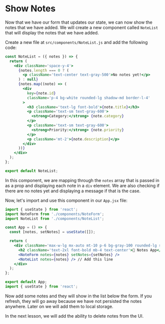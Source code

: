 # Show Notes

Now that we have our form that updates our state, we can now show the notes that we have added. We will create a new component called `NoteList` that will display the notes that we have added.

Create a new file at `src/components/NoteList.js` and add the following code:

```jsx
const NoteList = ({ notes }) => {
  return (
    <div className='space-y-4'>
      {notes.length === 0 ? (
        <p className='text-center text-gray-500'>No notes yet!</p>
      ) : null}
      {notes.map((note) => (
        <div
          key={note.id}
          className='p-4 bg-white rounded-lg shadow-md border-l-4'
        >
          <h3 className='text-lg font-bold'>{note.title}</h3>
          <p className='text-sm text-gray-600'>
            <strong>Category:</strong> {note.category}
          </p>
          <p className='text-sm text-gray-600'>
            <strong>Priority:</strong> {note.priority}
          </p>
          <p className='mt-2'>{note.description}</p>
        </div>
      ))}
    </div>
  );
};

export default NoteList;
```

In this component, we are mapping through the `notes` array that is passed in as a prop and displaying each note in a `div` element. We are also checking if there are no notes yet and displaying a message if that is the case.

Now, let's import and use this component in our `App.jsx` file:

```jsx
import { useState } from 'react';
import NoteForm from './components/NoteForm';
import NoteList from './components/NoteList';

const App = () => {
  const [notes, setNotes] = useState([]);

  return (
    <div className='max-w-lg mx-auto mt-10 p-6 bg-gray-100 rounded-lg shadow-lg'>
      <h2 className='text-2xl font-bold mb-4 text-center'>📝 Notes App</h2>
      <NoteForm notes={notes} setNotes={setNotes} />
      <NoteList notes={notes} /> // Add this line
    </div>
  );
};

export default App;
import { useState } from 'react';
```

Now add some notes and they will show in the list below the form. If you refresh, they will go away because we have not persisted the notes anywhere. Later on we will add them to local storage.

In the next lesson, we will add the ability to delete notes from the UI.
